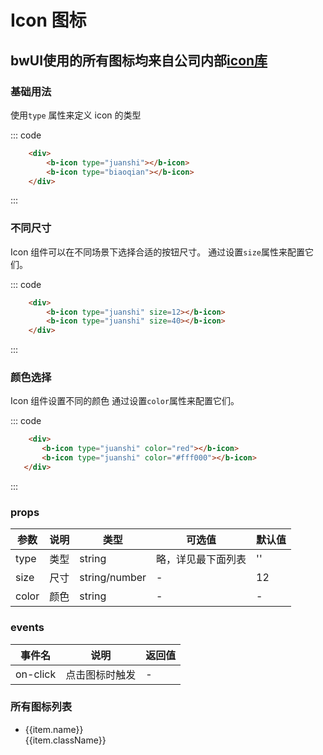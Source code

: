 <script>
    var iconList = require('../../utils/icon.json')

    export default {
        data () {
            return {
                iconList: iconList
            }
        }
    }
</script>

# Icon 图标
bwUI使用的所有图标均来自公司内部[icon库](http://www.iconfont.cn/manage/index?spm=a313x.7781069.1998910419.11&manage_type=myprojects&projectId=402308&keyword=)
-----
### 基础用法
使用```type``` 属性来定义 icon 的类型
<div class="example">
    <div class="example-box">
        <div>
            <b-icon type="juanshi"></b-icon>
            <b-icon type="biaoqian"></b-icon>
        </div>
    </div>

::: code
```html
    <div>
        <b-icon type="juanshi"></b-icon>
        <b-icon type="biaoqian"></b-icon>
    </div>
```
:::
</div>

### 不同尺寸
Icon 组件可以在不同场景下选择合适的按钮尺寸。
通过设置```size```属性来配置它们。

<div class="example">
    <div class="example-box">
        <div>
            <b-icon type="juanshi" size=12></b-icon>
            <b-icon type="juanshi" size=40></b-icon>
        </div>
    </div>

::: code
```html
    <div>
        <b-icon type="juanshi" size=12></b-icon>
        <b-icon type="juanshi" size=40></b-icon>
    </div>
```
:::
</div>

### 颜色选择
Icon 组件设置不同的颜色
通过设置```color```属性来配置它们。

<div class="example">
    <div class="example-box">
        <div>
            <b-icon type="juanshi" color="red"></b-icon>
            <b-icon type="juanshi" color="#fff000"></b-icon>
        </div>
    </div>

::: code
```html
    <div>
       <b-icon type="juanshi" color="red"></b-icon>
       <b-icon type="juanshi" color="#fff000"></b-icon>
   </div>
```
:::
</div>

### props
| 参数      | 说明    | 类型      | 可选值       | 默认值   |
|---------- |-------- |---------- |-------------  |-------- |
| type     | 类型   | string    |   略，详见最下面列表 |     ''  |
| size     |  尺寸   | string/number    |   - |     12 |
| color     |   颜色   | string   |   - |     - |

### events
| 事件名	      | 说明	    | 返回值 |
|---------- |-------- |---------- |
| on-click     | 点击图标时触发   | -  |

### 所有图标列表
<div class="example">
    <div class="example-box">
        <ul class="icon-list">
            <li v-for="(item, index) in iconList" :key="index">
                <b-icon :type="item.className" size=24></b-icon>
                <div class="name">{{item.name}}</div>
                <div class="fontclass">{{item.className}}</div>
            </li>
        </ul>
    </div>
</div>
